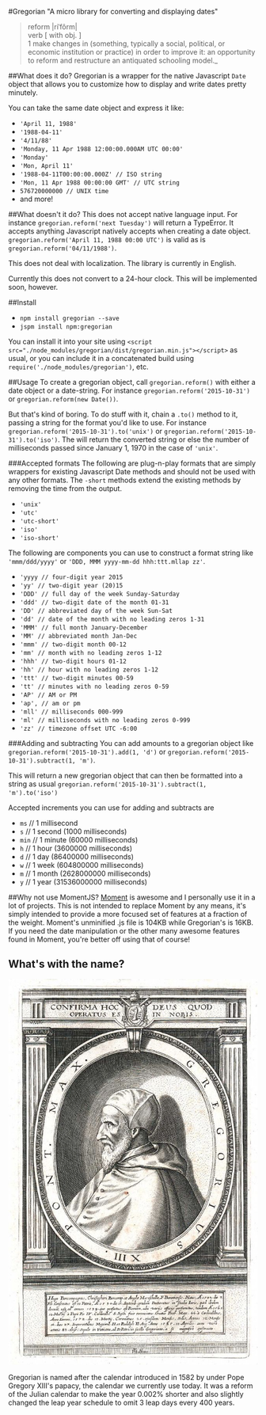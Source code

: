 #Gregorian
"A micro library for converting and displaying dates"

>reform |riˈfôrm|  
>verb [ with obj. ]  
>1 make changes in (something, typically a social, political, or economic institution or practice) in order to improve it: an opportunity to reform and restructure an antiquated schooling model._

##What does it do?
Gregorian is a wrapper for the native Javascript `Date` object that allows you to customize how to display and write dates pretty minutely.

You can take the same date object and express it like:

- `'April 11, 1988'`
- `'1988-04-11'`
- `'4/11/88'`
- `'Monday, 11 Apr 1988 12:00:00.000AM UTC 00:00'`
- `'Monday'`
- `'Mon, April 11'`
- `'1988-04-11T00:00:00.000Z' // ISO string`
- `'Mon, 11 Apr 1988 00:00:00 GMT' // UTC string`
- `576720000000 // UNIX time`
- and more!

##What doesn't it do?
This does not accept native language input. For instance `gregorian.reform('next Tuesday')` will return a TypeError.
It accepts anything Javascript natively accepts when creating a date object. `gregorian.reform('April 11, 1988 00:00 UTC')` is valid as is `gregorian.reform('04/11/1988')`.

This does not deal with localization. The library is currently in English.

Currently this does not convert to a 24-hour clock. This will be implemented soon, however.

##Install
- `npm install gregorian --save`
- `jspm install npm:gregorian`

You can install it into your site using `<script src="./node_modules/gregorian/dist/gregorian.min.js"></script>` as usual, or you can include it in a concatenated build using `require('./node_modules/gregorian')`, etc.

##Usage
To create a gregorian object, call `gregorian.reform()` with either a date object or a date-string. For instance `gregorian.reform('2015-10-31')` or `gregorian.reform(new Date())`.

But that's kind of boring. To do stuff with it, chain a `.to()` method to it, passing a string for the format you'd like to use. For instance `gregorian.reform('2015-10-31').to('unix')` or `gregorian.reform('2015-10-31').to('iso')`. The will return the converted string or else the number of milliseconds passed since January 1, 1970 in the case of `'unix'`.

###Accepted formats
The following are plug-n-play formats that are simply wrappers for existing Javascript Date methods and should not be used with any other formats. The `-short` methods extend the existing methods by removing the time from the output.

- `'unix'`
- `'utc'`
- `'utc-short'`
- `'iso'`
- `'iso-short'`

The following are components you can use to construct a format string like `'mmm/ddd/yyyy'` or `'DDD, MMM yyyy-mm-dd hhh:ttt.mllap zz'`.

- `'yyyy // four-digit year 2015`
- `'yy' // two-digit year (20)15`
- `'DDD' // full day of the week Sunday-Saturday`
- `'ddd' // two-digit date of the month 01-31`
- `'DD' // abbreviated day of the week Sun-Sat`
- `'dd' // date of the month with no leading zeros 1-31`
- `'MMM' // full month January-December`
- `'MM' // abbreviated month Jan-Dec`
- `'mmm' // two-digit month 00-12`
- `'mm' // month with no leading zeros 1-12`
- `'hhh' // two-digit hours 01-12`
- `'hh' // hour with no leading zeros 1-12`
- `'ttt' // two-digit minutes 00-59`
- `'tt' // minutes with no leading zeros 0-59`
- `'AP' // AM or PM`
- `'ap', // am or pm`
- `'mll' // milliseconds 000-999`
- `'ml' // milliseconds with no leading zeros 0-999`
- `'zz' // timezone offset UTC -6:00`

###Adding and subtracting
You can add amounts to a gregorian object like `gregorian.reform('2015-10-31').add(1, 'd')` or `gregorian.reform('2015-10-31').subtract(1, 'm')`.

This will return a new gregorian object that can then be formatted into a string as usual `gregorian.reform('2015-10-31').subtract(1, 'm').to('iso')`

Accepted increments you can use for adding and subtracts are

- `ms` // 1 millisecond
- `s` // 1 second (1000 milliseconds)
- `min` // 1 minute (60000 milliseconds)
- `h` // 1 hour (3600000 milliseconds)
- `d` // 1 day (86400000 milliseconds)
- `w` // 1 week (604800000 milliseconds)
- `m` // 1 month (2628000000 milliseconds)
- `y` // 1 year (31536000000 milliseconds)

##Why not use MomentJS?
[Moment](http://momentjs.com/) is awesome and I personally use it in a lot of projects. This is not intended to replace Moment by any means, it's simply intended to provide a more focused set of features at a fraction of the weight. Moment's unminified .js file is 104KB while Gregorian's is 16KB. If you need the date manipulation or the other many awesome features found in Moment, you're better off using that of course!

## What's with the name?
![Pope Gregory XIII](./images/gregory.jpg)

Gregorian is named after the calendar introduced in 1582 by under Pope Gregory XIII's papacy, the calendar we currently use today. It was a reform of the Julian calendar to make the year 0.002% shorter and also slightly changed the leap year schedule to omit 3 leap days every 400 years.
